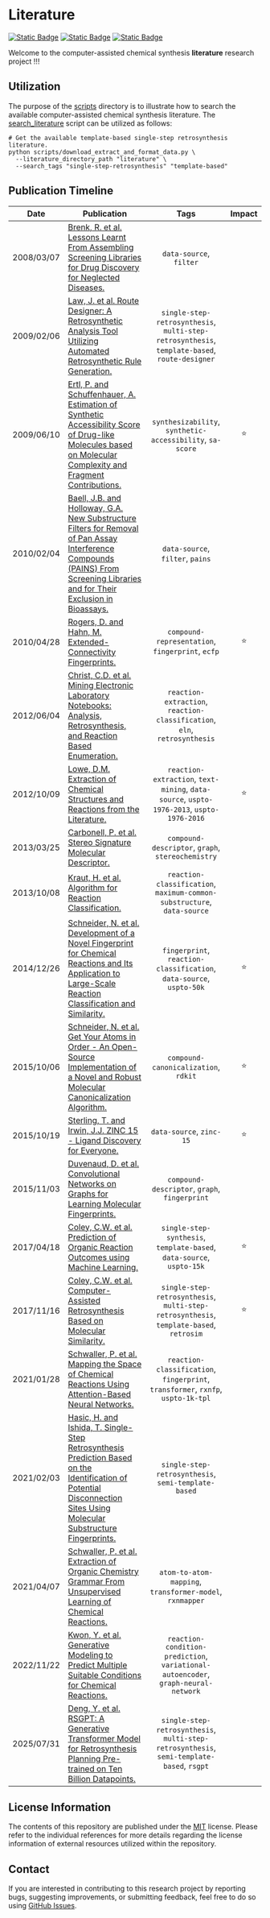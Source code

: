 # Literature
[![Static Badge](https://img.shields.io/badge/Institute%20of%20Science%20Tokyo-%231C3177?style=flat)](https://www.isct.ac.jp)
[![Static Badge](https://img.shields.io/badge/Elix%2C%20Inc.-%235EB6B3?style=flat)](https://www.elix-inc.com)
[![Static Badge](https://img.shields.io/badge/Faculty%20of%20Electrical%20Engineering-%23275D91?style=flat)](https://www.etf.unsa.ba)

Welcome to the computer-assisted chemical synthesis **literature** research project !!!


## Utilization
The purpose of the [scripts](/scripts) directory is to illustrate how to search the available computer-assisted chemical synthesis literature.
The [search_literature](/scripts/search_literature.py) script can be utilized as follows:

```shell
# Get the available template-based single-step retrosynthesis literature.
python scripts/download_extract_and_format_data.py \
  --literature_directory_path "literature" \
  --search_tags "single-step-retrosynthesis" "template-based"
```


## Publication Timeline
|    Date    | Publication                                                                                                                                                                                                                              |                                             Tags                                              | Impact |
|:----------:|------------------------------------------------------------------------------------------------------------------------------------------------------------------------------------------------------------------------------------------|:---------------------------------------------------------------------------------------------:|:------:|
| 2008/03/07 | [Brenk, R. et al. Lessons Learnt From Assembling Screening Libraries for Drug Discovery for Neglected Diseases.](literature/2008/20080307_brenk_r_et_al.md)                                                                              |                                    `data-source`, `filter`                                    |        |
| 2009/02/06 | [Law, J. et al. Route Designer: A Retrosynthetic Analysis Tool Utilizing Automated Retrosynthetic Rule Generation.](literature/2009/20090206_law_j_et_al.md)                                                                             | `single-step-retrosynthesis`, `multi-step-retrosynthesis`, `template-based`, `route-designer` |        |
| 2009/06/10 | [Ertl, P. and Schuffenhauer, A. Estimation of Synthetic Accessibility Score of Drug-like Molecules based on Molecular Complexity and Fragment Contributions.](literature/2009/20090610_ertl_p_and_schuffenhauer_a.md)                    |                   `synthesizability`, `synthetic-accessibility`, `sa-score`                   | :star: |
| 2010/02/04 | [Baell, J.B. and Holloway, G.A. New Substructure Filters for Removal of Pan Assay Interference Compounds (PAINS) From Screening Libraries and for Their Exclusion in Bioassays.](literature/2010/20100204_baell_j_b_and_holloway_g_a.md) |                               `data-source`, `filter`, `pains`                                |        |
| 2010/04/28 | [Rogers, D. and Hahn, M. Extended-Connectivity Fingerprints.](literature/2010/20100428_rogers_d_hahn_m.md)                                                                                                                               |                       `compound-representation`, `fingerprint`, `ecfp`                        | :star: |
| 2012/06/04 | [Christ, C.D. et al. Mining Electronic Laboratory Notebooks: Analysis, Retrosynthesis, and Reaction Based Enumeration.](literature/2012/20120604_christ_c_d_et_al.md)                                                                    |           `reaction-extraction`, `reaction-classification`, `eln`, `retrosynthesis`           |        |
| 2012/10/09 | [Lowe, D.M. Extraction of Chemical Structures and Reactions from the Literature.](literature/2012/20121009_lowe_d_m.md)                                                                                                                  |   `reaction-extraction`, `text-mining`, `data-source`, `uspto-1976-2013`, `uspto-1976-2016`   | :star: |
| 2013/03/25 | [Carbonell, P. et al. Stereo Signature Molecular Descriptor.](literature/2013/20130325_carbonell_p_et_al.md)                                                                                                                             |                       `compound-descriptor`, `graph`, `stereochemistry`                       |        |
| 2013/10/08 | [Kraut, H. et al. Algorithm for Reaction Classification.](literature/2013/20131008_kraut_h_et_al.md)                                                                                                                                     |            `reaction-classification`, `maximum-common-substructure`, `data-source`            |        |
| 2014/12/26 | [Schneider, N. et al. Development of a Novel Fingerprint for Chemical Reactions and Its Application to Large-Scale Reaction Classification and Similarity.](literature/2014/20141226_schneider_n_et_al.md)                               |             `fingerprint`, `reaction-classification`, `data-source`, `uspto-50k`              | :star: |
| 2015/10/06 | [Schneider, N. et al. Get Your Atoms in Order - An Open-Source Implementation of a Novel and Robust Molecular Canonicalization Algorithm.](literature/2015/20151006_schneider_n_et_al.md)                                                |                             `compound-canonicalization`, `rdkit`                              | :star: |
| 2015/10/19 | [Sterling, T. and Irwin, J.J. ZINC 15 - Ligand Discovery for Everyone.](literature/2015/20151019_sterling_t_and_irwin_j_j.md)                                                                                                            |                                   `data-source`, `zinc-15`                                    | :star: |
| 2015/11/03 | [Duvenaud, D. et al. Convolutional Networks on Graphs for Learning Molecular Fingerprints.](literature/2015/20151207_duvenaud_d_et_al.md)                                                                                                |                         `compound-descriptor`, `graph`, `fingerprint`                         |        |
| 2017/04/18 | [Coley, C.W. et al. Prediction of Organic Reaction Outcomes using Machine Learning.](literature/2017/20170418_coley_c_w_et_al.md)                                                                                                        |             `single-step-synthesis`, `template-based`, `data-source`, `uspto-15k`             | :star: |
| 2017/11/16 | [Coley, C.W. et al. Computer-Assisted Retrosynthesis Based on Molecular Similarity.](literature/2017/20171116_coley_c_w_et_al.md)                                                                                                        |    `single-step-retrosynthesis`, `multi-step-retrosynthesis`, `template-based`, `retrosim`    | :star: |
| 2021/01/28 | [Schwaller, P. et al. Mapping the Space of Chemical Reactions Using Attention-Based Neural Networks.](literature/2021/20210128_schwaller_p_et_al.md)                                                                                     |       `reaction-classification`, `fingerprint`, `transformer`, `rxnfp`, `uspto-1k-tpl`        |        |
| 2021/02/03 | [Hasic, H. and Ishida, T. Single-Step Retrosynthesis Prediction Based on the Identification of Potential Disconnection Sites Using Molecular Substructure Fingerprints.](literature/2021/20210203_hasic_h_and_ishida_t.md)               |                      `single-step-retrosynthesis`, `semi-template-based`                      |        |
| 2021/04/07 | [Schwaller, P. et al. Extraction of Organic Chemistry Grammar From Unsupervised Learning of Chemical Reactions.](literature/2021/20210407_schwaller_p_et_al.md)                                                                          |                   `atom-to-atom-mapping`, `transformer-model`, `rxnmapper`                    |        |
| 2022/11/22 | [Kwon, Y. et al. Generative Modeling to Predict Multiple Suitable Conditions for Chemical Reactions.](literature/2022/20221122_kwon_y_et_al.md)                                                                                          |      `reaction-condition-prediction`, `variational-autoencoder`, `graph-neural-network`       |        |
| 2025/07/31 | [Deng, Y. et al. RSGPT: A Generative Transformer Model for Retrosynthesis Planning Pre-trained on Ten Billion Datapoints.](literature/2025/20250731_deng_y_et_al.md)                                                                     |   `single-step-retrosynthesis`, `multi-step-retrosynthesis`, `semi-template-based`, `rsgpt`   |        |


## License Information
The contents of this repository are published under the [MIT](/LICENSE) license.
Please refer to the individual references for more details regarding the license information of external resources utilized within the repository.


## Contact
If you are interested in contributing to this research project by reporting bugs, suggesting improvements, or submitting feedback, feel free to do so using [GitHub Issues](https://github.com/neo-chem-synth-wave/literature/issues).
